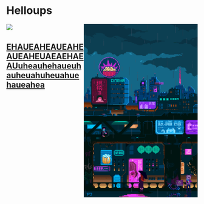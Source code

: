 <h1 align ="left" >Helloups</h1>

<img align="right" width="300px" src="https://github.com/opvs55/opvs55/blob/main/tumblr_c44268f1f2dd98c5c3b785ca7f3877a3_9438427f_1280.gif?raw=true"/>

<a href="#" align="left" width="20vw"><img src="https://github-readme-stats.vercel.app/api?username=opvs55&show_icons=true" /> <h2>EHAUEAHEAUEAHEAUEAHEUAEAEHAEAUuheauhehaueuhauheuahuheuahuehaueahea</h2></a>




<!--
**opvs55/opvs55** is a ✨ _special_ ✨ repository because its `README.md` (this file) appears on your GitHub profile.

Here are some ideas to get you started:

- 🔭 I’m currently working on ...
- 🌱 I’m currently learning ...
- 👯 I’m looking to collaborate on ...
- 🤔 I’m looking for help with ...
- 💬 Ask me about ...
- 📫 How to reach me: ...
- 😄 Pronouns: ...
- ⚡ Fun fact: ...
-->
